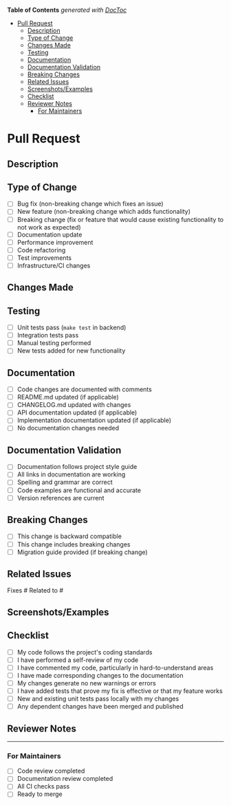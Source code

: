 <!-- START doctoc generated TOC please keep comment here to allow auto update -->
<!-- DON'T EDIT THIS SECTION, INSTEAD RE-RUN doctoc TO UPDATE -->

**Table of Contents** *generated with [DocToc](https://github.com/thlorenz/doctoc)*

- [Pull Request](#pull-request)
  - [Description](#description)
  - [Type of Change](#type-of-change)
  - [Changes Made](#changes-made)
  - [Testing](#testing)
  - [Documentation](#documentation)
  - [Documentation Validation](#documentation-validation)
  - [Breaking Changes](#breaking-changes)
  - [Related Issues](#related-issues)
  - [Screenshots/Examples](#screenshotsexamples)
  - [Checklist](#checklist)
  - [Reviewer Notes](#reviewer-notes)
    - [For Maintainers](#for-maintainers)

<!-- END doctoc generated TOC please keep comment here to allow auto update -->

# Pull Request

## Description

<!-- Provide a brief description of the changes in this PR -->

## Type of Change

<!-- Check all that apply -->

- [ ] Bug fix (non-breaking change which fixes an issue)
- [ ] New feature (non-breaking change which adds functionality)
- [ ] Breaking change (fix or feature that would cause existing functionality to not work as expected)
- [ ] Documentation update
- [ ] Performance improvement
- [ ] Code refactoring
- [ ] Test improvements
- [ ] Infrastructure/CI changes

## Changes Made

<!-- Describe the changes made in detail -->

## Testing

<!-- Describe the tests you ran to verify your changes -->

- [ ] Unit tests pass (`make test` in backend)
- [ ] Integration tests pass
- [ ] Manual testing performed
- [ ] New tests added for new functionality

## Documentation

<!-- Check all that apply and verify documentation is updated -->

- [ ] Code changes are documented with comments
- [ ] README.md updated (if applicable)
- [ ] CHANGELOG.md updated with changes
- [ ] API documentation updated (if applicable)
- [ ] Implementation documentation updated (if applicable)
- [ ] No documentation changes needed

## Documentation Validation

<!-- These checks are automatically run by CI, but you can run them locally -->

- [ ] Documentation follows project style guide
- [ ] All links in documentation are working
- [ ] Spelling and grammar are correct
- [ ] Code examples are functional and accurate
- [ ] Version references are current

## Breaking Changes

<!-- If this is a breaking change, describe what breaks and how to migrate -->

- [ ] This change is backward compatible
- [ ] This change includes breaking changes
- [ ] Migration guide provided (if breaking change)

## Related Issues

<!-- Link any related issues -->

Fixes #<!-- issue number -->
Related to #<!-- issue number -->

## Screenshots/Examples

<!-- If applicable, add screenshots or code examples -->

## Checklist

<!-- Verify all items before requesting review -->

- [ ] My code follows the project's coding standards
- [ ] I have performed a self-review of my code
- [ ] I have commented my code, particularly in hard-to-understand areas
- [ ] I have made corresponding changes to the documentation
- [ ] My changes generate no new warnings or errors
- [ ] I have added tests that prove my fix is effective or that my feature works
- [ ] New and existing unit tests pass locally with my changes
- [ ] Any dependent changes have been merged and published

## Reviewer Notes

<!-- Add any notes for reviewers -->

---

### For Maintainers

- [ ] Code review completed
- [ ] Documentation review completed
- [ ] All CI checks pass
- [ ] Ready to merge
